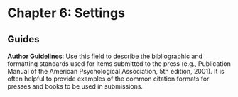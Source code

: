 # Chapter 6: Settings
## Guides

**Author Guidelines**: Use this field to describe the bibliographic and formatting standards used for items submitted to the press (e.g., Publication Manual of the American Psychological Association, 5th edition, 2001). It is often helpful to provide examples of the common citation formats for presses and books to be used in submissions.